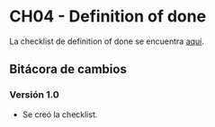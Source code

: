 # CH04 - Definition of done

La checklist de definition of done se encuentra [aquí](https://docs.google.com/spreadsheets/d/1HUk4Y9nVMfCSRb2vzTe6rGy8G_wqu5D2fWeUC2w25wo/edit#gid=796495081).

## Bitácora de cambios

### Versión 1.0

- Se creó la checklist.
